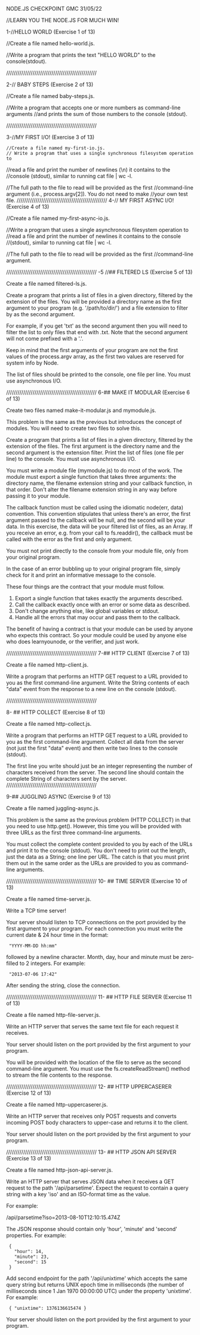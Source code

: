 NODE.JS CHECKPOINT GMC 31/05/22	

//LEARN YOU THE NODE.JS FOR MUCH WIN!

1-//HELLO WORLD (Exercise 1 of 13)

  //Create a file named hello-world.js.

  //Write a program that prints the text "HELLO WORLD" to the console(stdout).

////////////////////////////////////////////////

2-// BABY STEPS (Exercise 2 of 13)

  //Create a file named baby-steps.js.

  //Write a program that accepts one or more numbers as command-line arguments
  //and prints the sum of those numbers to the console (stdout).

//////////////////////////////////////////////// 

3-//MY FIRST I/O! (Exercise 3 of 13) 

	//Create a file named my-first-io.js.
	// Write a program that uses a single synchronous filesystem operation to
  //read a file and print the number of newlines (\n) it contains to the
  //console (stdout), similar to running cat file | wc -l.

  //The full path to the file to read will be provided as the first
  //command-line argument (i.e., process.argv[2]). You do not need to make
  //your own test file.
//////////////////////////////////////////////// 
4-// MY FIRST ASYNC I/O! (Exercise 4 of 13)

  //Create a file named my-first-async-io.js.

  //Write a program that uses a single asynchronous filesystem operation to
  //read a file and print the number of newlines it contains to the console
  //(stdout), similar to running cat file | wc -l.

  //The full path to the file to read will be provided as the first
  //command-line argument.

//////////////////////////////////////////////// 
-5 //## FILTERED LS (Exercise 5 of 13)

  Create a file named filtered-ls.js.

  Create a program that prints a list of files in a given directory,
  filtered by the extension of the files. You will be provided a directory
  name as the first argument to your program (e.g. '/path/to/dir/') and a
  file extension to filter by as the second argument.

  For example, if you get 'txt' as the second argument then you will need to
  filter the list to only files that end with .txt. Note that the second
  argument will not come prefixed with a '.'.

  Keep in mind that the first arguments of your program are not the first
  values of the process.argv array, as the first two values are reserved for
  system info by Node.

  The list of files should be printed to the console, one file per line. You
  must use asynchronous I/O.

//////////////////////////////////////////////// 
6-## MAKE IT MODULAR (Exercise 6 of 13)

  Create two files named make-it-modular.js and mymodule.js.

  This problem is the same as the previous but introduces the concept of
  modules. You will need to create two files to solve this.

  Create a program that prints a list of files in a given directory,
  filtered by the extension of the files. The first argument is the
  directory name and the second argument is the extension filter. Print the
  list of files (one file per line) to the console. You must use
  asynchronous I/O.

  You must write a module file (mymodule.js) to do most of the work. The
  module must export a single function that takes three arguments: the
  directory name, the filename extension string and your callback function,
  in that order. Don't alter the filename extension string in any way before
  passing it to your module.

  The callback function must be called using the idiomatic node(err, data)
  convention. This convention stipulates that unless there's an error, the
  first argument passed to the callback will be null, and the second will be
  your data. In this exercise, the data will be your filtered list of files,
  as an Array. If you receive an error, e.g. from your call to
  fs.readdir(), the callback must be called with the error as the first and
  only argument.

  You must not print directly to the console from your module file, only
  from your original program.

  In the case of an error bubbling up to your original program file, simply
  check for it and print an informative message to the console.

  These four things are the contract that your module must follow.

   1. Export a single function that takes exactly the arguments described.
   2. Call the callback exactly once with an error or some data as described.
   3. Don't change anything else, like global variables or stdout.
   4. Handle all the errors that may occur and pass them to the callback.

  The benefit of having a contract is that your module can be used by anyone
  who expects this contract. So your module could be used by anyone else who
  does learnyounode, or the verifier, and just work.

//////////////////////////////////////////////// 
7-## HTTP CLIENT (Exercise 7 of 13)

  Create a file named http-client.js.

  Write a program that performs an HTTP GET request to a URL provided to you
  as the first command-line argument. Write the String contents of each
  "data" event from the response to a new line on the console (stdout).

//////////////////////////////////////////////// 

8- ## HTTP COLLECT (Exercise 8 of 13)

  Create a file named http-collect.js.

  Write a program that performs an HTTP GET request to a URL provided to you
  as the first command-line argument. Collect all data from the server (not
  just the first "data" event) and then write two lines to the console
  (stdout).

  The first line you write should just be an integer representing the number
  of characters received from the server. The second line should contain the
  complete String of characters sent by the server.
//////////////////////////////////////////////// 

9-## JUGGLING ASYNC (Exercise 9 of 13)

  Create a file named juggling-async.js.

  This problem is the same as the previous problem (HTTP COLLECT) in that
  you need to use http.get(). However, this time you will be provided with
  three URLs as the first three command-line arguments.

  You must collect the complete content provided to you by each of the URLs
  and print it to the console (stdout). You don't need to print out the
  length, just the data as a String; one line per URL. The catch is that you
  must print them out in the same order as the URLs are provided to you as
  command-line arguments.

//////////////////////////////////////////////// 
10- ## TIME SERVER (Exercise 10 of 13)

  Create a file named time-server.js.

  Write a TCP time server!

  Your server should listen to TCP connections on the port provided by the
  first argument to your program. For each connection you must write the
  current date & 24 hour time in the format:

     "YYYY-MM-DD hh:mm"

  followed by a newline character. Month, day, hour and minute must be
  zero-filled to 2 integers. For example:

     "2013-07-06 17:42"

  After sending the string, close the connection.


//////////////////////////////////////////////// 
11- ## HTTP FILE SERVER (Exercise 11 of 13)

  Create a file named http-file-server.js.

  Write an HTTP server that serves the same text file for each request it
  receives.

  Your server should listen on the port provided by the first argument to
  your program.

  You will be provided with the location of the file to serve as the second
  command-line argument. You must use the fs.createReadStream() method to
  stream the file contents to the response.

//////////////////////////////////////////////// 
12- ## HTTP UPPERCASERER (Exercise 12 of 13)

  Create a file named http-uppercaserer.js.

  Write an HTTP server that receives only POST requests and converts
  incoming POST body characters to upper-case and returns it to the client.

  Your server should listen on the port provided by the first argument to
  your program.


//////////////////////////////////////////////// 
13- ## HTTP JSON API SERVER (Exercise 13 of 13)

  Create a file named http-json-api-server.js.

  Write an HTTP server that serves JSON data when it receives a GET request
  to the path '/api/parsetime'. Expect the request to contain a query string
  with a key 'iso' and an ISO-format time as the value.

  For example:

  /api/parsetime?iso=2013-08-10T12:10:15.474Z

  The JSON response should contain only 'hour', 'minute' and 'second'
  properties. For example:

     {
       "hour": 14,
       "minute": 23,
       "second": 15
     }

  Add second endpoint for the path '/api/unixtime' which accepts the same
  query string but returns UNIX epoch time in milliseconds (the number of
  milliseconds since 1 Jan 1970 00:00:00 UTC) under the property 'unixtime'.
  For example:

     { "unixtime": 1376136615474 }

  Your server should listen on the port provided by the first argument to
  your program.


